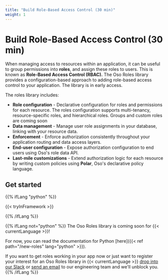 ```yaml
---
title: "Build Role-Based Access Control (30 min)"
weight: 1
---
```


# Build Role-Based Access Control (30 min)

When managing access to resources within an application, it can be
useful to group permissions into **roles**, and assign these roles to
users. This is known as **Role-Based Access Control (RBAC).** The Oso
Roles library provides a configuration-based approach to adding
role-based access control to your application. The library is in early
access.

The roles library includes:

- **Role configuration** - Declarative configuration for roles and
  permissions for each resource. The roles configuration supports
  multi-tenancy, resource-specific roles, and hierarchical roles. Groups
  and custom roles are coming soon
- **Data management** - Manage user role assignments in your database,
  linking with your resource data.
- **Enforcement** - Enforce authorization consistently throughout your
  application routing and data access layers.
- **End-user configuration** - Expose authorization configuration to
  end users using Oso's role data API.
- **Last-mile customizations** - Extend authorization logic for each resource
  by writing custom policies using **Polar**, Oso's declarative policy
  language.

## Get started

{{% ifLang "python" %}}

{{< tryInFramework >}}

{{% /ifLang %}}

{{% ifLang not="python" %}}
The Oso Roles library is coming soon for {{< currentLanguage >}}!

For now, you can read the documentation for Python
[here]({{< ref path="/new-roles" lang="python" >}}).

If you want to get roles working in your app now or just want to
register your interest for an Oso Roles library in {{< currentLanguage >}} [drop into our Slack](http://join-slack.osohq.com) or
<a href="mailto:engineering@osohq.com?subject=Roles%20support%20for%20{{< currentLanguage >}}&body=I%27m%20interested%20in%20Oso%20roles%20support%20for%20{{< currentLanguage >}}">send an email</a>
to our engineering team and we'll unblock you.
{{% /ifLang %}}
